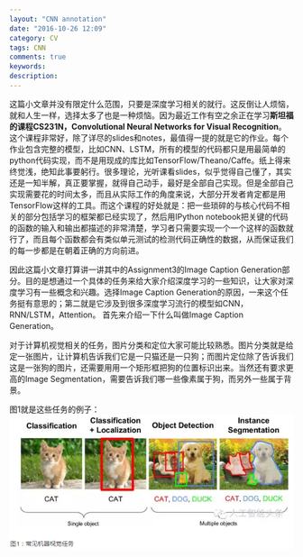 ```yaml
---
layout: "CNN annotation"
date: "2016-10-26 12:09"
category: CV
tags: CNN
comments: true
keywords:
description:
---
```


这篇小文章并没有限定什么范围，只要是深度学习相关的就行。这反倒让人烦恼，就和人生一样，选择太多了也是一种烦恼。因为最近工作有空之余正在学习**斯坦福的课程CS231N，Convolutional Neural Networks for Visual Recognition**。这个课程非常好，除了详尽的slides和notes，最值得一提的就是它的作业。每个作业包含完整的模型，比如CNN、LSTM，所有的模型的代码都只是用最简单的python代码实现，而不是用现成的库比如TensorFlow/Theano/Caffe。纸上得来终觉浅，绝知此事要躬行。很多理论，光听课看slides，似乎觉得自己懂了，其实还是一知半解，真正要掌握，就得自己动手，最好是全部自己实现。但是全部自己实现需要花的时间太多，而且从实际工作的角度来说，大部分开发者肯定都是用TensorFlow这样的工具。而这个课程的好处就是：把一些琐碎的与核心代码不相关的部分包括学习的框架都已经实现了，然后用IPython notebook把关键的代码的函数的输入和输出都描述的非常清楚，学习者只需要实现一个一个这样的函数就行了，而且每个函数都会有类似单元测试的检测代码正确性的数据，从而保证我们的每一步都是在朝着正确的方向前进。

因此这篇小文章打算讲一讲其中的Assignment3的Image Caption Generation部分。目的是想通过一个具体的任务来给大家介绍深度学习的一些知识，让大家对深度学习有一些概念和兴趣。选择Image Caption Generation的原因，一来这个任务挺有意思的；第二就是它涉及到很多深度学习流行的模型如CNN，RNN/LSTM，Attention。
首先来介绍一下什么叫做Image Caption Generation。

对于计算机视觉相关的任务，图片分类和定位大家可能比较熟悉。图片分类就是给定一张图片，让计算机告诉我们它是一只猫还是一只狗；而图片定位除了告诉我们这是一张狗的图片，还需要用用一个矩形框把狗的位置标识出来。当然还有要求更高的Image Segmentation，需要告诉我们哪一些像素属于狗，而另外一些属于背景。

图1就是这些任务的例子：
![](\public\img\10\25\1.png)
